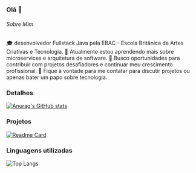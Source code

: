 ### Olá 👋

###### Sobre Mim
🎓 desenvolvedor Fullstack Java pela EBAC - Escola Britânica de Artes Criativas e Tecnologia.
🌱 Atualmente estou aprendendo mais sobre microservices e arquitetura de software.
💼 Busco oportunidades para contribuir com projetos desafiadores e continuar meu crescimento profissional.
💬 Fique à vontade para me contatar para discutir projetos ou apenas bater um papo sobre tecnologia.

### Detalhes

[![Anurag's GitHub stats](https://github-readme-stats.vercel.app/api?username=biazindev&show)](https://github.com/anuraghazra/github-readme-stats)

### Projetos

[![Readme Card](https://github-readme-stats.vercel.app/api/pin/?username=biazindev&repo=SistemaGerenciamentoVendas&theme=dark)](https://github.com/anuraghazra/github-readme-stats)

### Linguagens utilizadas

![Top Langs](https://github-readme-stats.vercel.app/api/top-langs/?username=biazindev&size_weight=0.5&count_weight=0.5)
